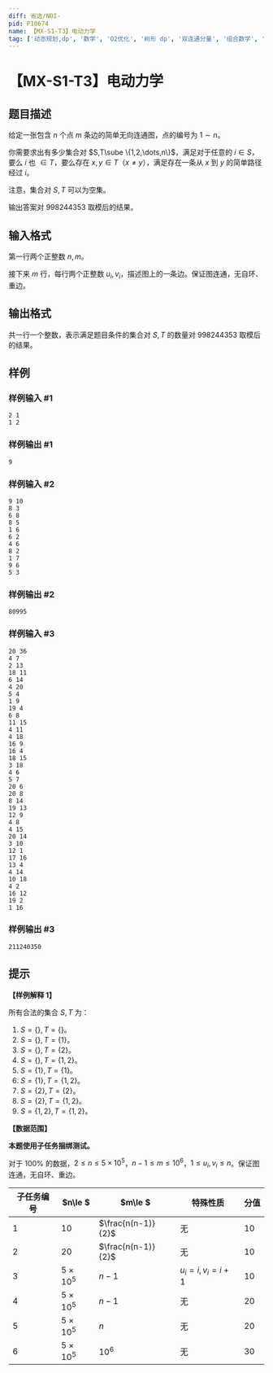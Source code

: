 ```yaml
---
diff: 省选/NOI-
pid: P10674
name: 【MX-S1-T3】电动力学
tag: ['动态规划,dp', '数学', 'O2优化', '树形 dp', '双连通分量', '组合数学', '圆方树']
---
```

# 【MX-S1-T3】电动力学
## 题目描述

给定一张包含 $n$ 个点 $m$ 条边的简单无向连通图，点的编号为 $1\sim n$。

你需要求出有多少集合对 $S,T\sube \{1,2,\dots,n\}$，满足对于任意的 $i\in S$，要么 $i$ 也 $\in T$，要么存在 $x,y\in T$（$x\neq y$），满足存在一条从 $x$ 到 $y$ 的简单路径经过 $i$。

注意，集合对 $S,T$ 可以为空集。

输出答案对 $998244353$ 取模后的结果。

## 输入格式

第一行两个正整数 $n,m$。

接下来 $m$ 行，每行两个正整数 $u_i,v_i$，描述图上的一条边。保证图连通，无自环、重边。
## 输出格式

共一行一个整数，表示满足题目条件的集合对 $S,T$ 的数量对 $998244353$ 取模后的结果。
## 样例

### 样例输入 #1
```
2 1
1 2
```
### 样例输出 #1
```
9
```
### 样例输入 #2
```
9 10
8 3
6 8
8 5
1 6
6 2
4 6
8 2
1 7
9 6
5 3
```
### 样例输出 #2
```
80995
```
### 样例输入 #3
```
20 36
4 7
2 13
18 11
6 14
4 20
5 4
1 9
19 4
6 8
11 15
4 11
4 18
16 9
16 4
18 15
3 18
4 6
5 7
20 6
20 8
8 14
19 13
12 9
4 8
4 15
20 14
3 10
12 1
17 16
13 4
4 14
10 18
4 2
16 12
19 2
1 16
```
### 样例输出 #3
```
211240350
```
## 提示

__【样例解释 1】__

所有合法的集合 $S,T$ 为：

1. $S=\{\},T=\{\}$。
2. $S=\{\},T=\{1\}$。
3. $S=\{\},T=\{2\}$。
4. $S=\{\},T=\{1,2\}$。
5. $S=\{1\},T=\{1\}$。
6. $S=\{1\},T=\{1,2\}$。
7. $S=\{2\},T=\{2\}$。
8. $S=\{2\},T=\{1,2\}$。
9. $S=\{1,2\},T=\{1,2\}$。 

__【数据范围】__

__本题使用子任务捆绑测试。__

对于 $100\%$ 的数据，$2\le n\le 5\times 10^5$，$n-1\le m\le 10^6$，$1\le u_i,v_i\le n$。保证图连通，无自环、重边。

| 子任务编号 | $n\le $        | $m\le $            | 特殊性质        | 分值 |
| ---------- | -------------- | ------------------ | --------------- | ---- |
| $1$        | $10$           | $\frac{n(n-1)}{2}$ | 无              | $10$ |
| $2$        | $20$           | $\frac{n(n-1)}{2}$ | 无              | $10$ |
| $3$        | $5\times 10^5$ | $n-1$              | $u_i=i,v_i=i+1$ | $10$ |
| $4$        | $5\times 10^5$ | $n-1$              | 无              | $20$ |
| $5$        | $5\times 10^5$ | $n$                | 无              | $20$ |
| $6$        | $5\times 10^5$ | $10^6$             | 无              | $30$ |

